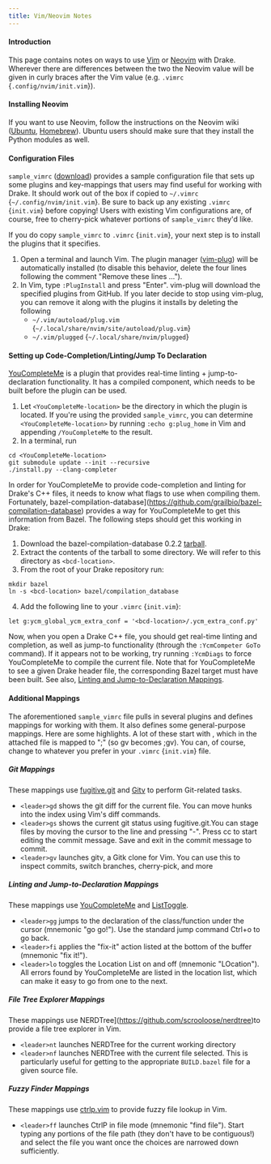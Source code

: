 ```yaml
---
title: Vim/Neovim Notes
---
```



#### Introduction


This page contains notes on ways to use [Vim](https://www.vim.org/) or
[Neovim](https://neovim.io/) with Drake. Wherever there are differences
between the two the Neovim value will be given in curly braces after the Vim
value (e.g. ``.vimrc`` {``.config/nvim/init.vim``}).

#### Installing Neovim

If you want to use Neovim, follow the instructions on the Neovim wiki
([Ubuntu](https://github.com/neovim/neovim/wiki/Installing-Neovim#ubuntu),
[Homebrew](https://github.com/neovim/neovim/wiki/Installing-Neovim#homebrew-macos--linuxbrew-linux)).
Ubuntu users should make sure that they install the Python modules as well.

#### Configuration Files

``sample_vimrc`` ([download](/downloads/sample_vimrc)) provides a sample
configuration file that sets up some plugins and key-mappings that users may
find useful for working with Drake. It should work out of the box if copied
to ``~/.vimrc`` {``~/.config/nvim/init.vim``}. Be sure to back up any existing
``.vimrc`` {``init.vim``} before copying! Users with existing Vim
configurations are, of course, free to cherry-pick whatever portions of
``sample_vimrc`` they'd like.

If you do copy ``sample_vimrc`` to ``.vimrc`` {``init.vim``}, your next step
is to install the plugins that it specifies.

1. Open a terminal and launch Vim. The plugin manager
   ([vim-plug](https://github.com/junegunn/vim-plug)) will be automatically
   installed (to disable this behavior, delete the four lines following the
   comment "Remove these lines ...").
2. In Vim, type ``:PlugInstall`` and press "Enter". vim-plug will download
   the specified plugins from GitHub. If you later decide to stop using
   vim-plug, you can remove it along with the plugins it installs by
   deleting the following
      * ``~/.vim/autoload/plug.vim``
         {``~/.local/share/nvim/site/autoload/plug.vim``}
      * ``~/.vim/plugged`` {``~/.local/share/nvim/plugged``}

#### Setting up Code-Completion/Linting/Jump To Declaration

[YouCompleteMe](https://github.com/Valloric/YouCompleteMe) is a plugin that
provides real-time linting + jump-to-declaration functionality. It has a
compiled component, which needs to be built before the plugin can be used.

1. Let ``<YouCompleteMe-location>`` be the directory in which the plugin is
  located. If you're using the provided ``sample_vimrc``, you can determine
  ``<YouCompleteMe-location>`` by running ``:echo g:plug_home`` in Vim and
  appending ``/YouCompleteMe`` to the result.
2. In a terminal, run
```
cd <YouCompleteMe-location>
git submodule update --init --recursive
./install.py --clang-completer
```

In order for YouCompleteMe to provide code-completion and linting for Drake's
C++ files, it needs to know what flags to use when compiling them. Fortunately,
bazel-compilation-database](https://github.com/grailbio/bazel-compilation-database) provides a way for
YouCompleteMe to get this information from Bazel. The following steps should
get this working in Drake:

1. Download the bazel-compilation-database 0.2.2
  [tarball](https://github.com/grailbio/bazel-compilation-database/archive/0.2.2.tar.gz).
2. Extract the contents of the tarball to some directory. We will refer to
  this directory as ``<bcd-location>``.
3. From the root of your Drake repository run:
```
mkdir bazel
ln -s <bcd-location> bazel/compilation_database
```
4. Add the following line to your ``.vimrc`` {``init.vim``}:
```
let g:ycm_global_ycm_extra_conf = '<bcd-location>/.ycm_extra_conf.py'
```

Now, when you open a Drake C++ file, you should get real-time linting and
completion, as well as jump-to functionality (through the ``:YcmCompeter GoTo``
command). If it appears not to be working, try running ``:YcmDiags`` to force
YouCompleteMe to compile the current file. Note that for YouCompleteMe to see
a given Drake header file, the corresponding Bazel target must have been built.
See also, [Linting and Jump-to-Declaration Mappings](#linting-and-jump-to-declaration-mappings).

#### Additional Mappings

The aforementioned ``sample_vimrc`` file pulls in several plugins and defines
mappings for working with them. It also defines some general-purpose mappings.
Here are some highlights. A lot of these start with <leader>, which in the
attached file is mapped to ";" (so <leader>gv becomes ;gv). You can, of course,
change <leader> to whatever you prefer in your ``.vimrc`` {``init.vim``} file.

##### Git Mappings

These mappings use [fugitive.git](https://github.com/tpope/vim-fugitive) and
[Gitv](https://github.com/gregsexton/gitv) to perform Git-related tasks.

* ``<leader>gd`` shows the git diff for the current file. You can move hunks into
   the index using Vim's diff commands.
* ``<leader>gs`` shows the current git status using fugitive.git.You can stage
   files by moving the cursor to the line and pressing "-". Press cc to start
   editing the commit message. Save and exit in the commit message to commit.
* ``<leader>gv`` launches gitv, a Gitk clone for Vim. You can use this to inspect
   commits, switch branches, cherry-pick, and more

##### Linting and Jump-to-Declaration Mappings

These mappings use [YouCompleteMe](https://github.com/Valloric/YouCompleteMe)
and [ListToggle](https://github.com/Valloric/ListToggle).

* ``<leader>gg`` jumps to the declaration of the class/function under the cursor
   (mnemonic "go go!"). Use the standard jump command Ctrl+o to go back.
* ``<leader>fi`` applies the "fix-it" action listed at the bottom of the buffer
   (mnemonic "fix it!").
* ``<leader>lo`` toggles the Location List on and off (mnemonic "LOcation"). All
   errors found by YouCompleteMe are listed in the location list, which can
   make it easy to go from one to the next.

##### File Tree Explorer Mappings

These mappings use NERDTree](https://github.com/scrooloose/nerdtree)to
provide a file tree explorer in Vim.

* ``<leader>nt`` launches NERDTree for the current working directory
* ``<leader>nf`` launches NERDTree with the current file selected. This is
   particularly useful for getting to the appropriate ``BUILD.bazel`` file for a
   given source file.

##### Fuzzy Finder Mappings

These mappings use [ctrlp.vim](https://github.com/ctrlpvim/ctrlp.vim) to
provide fuzzy file lookup in Vim.

* ``<leader>ff`` launches CtrlP in file mode (mnemonic "find file"). Start typing
   any portions of the file path (they don't have to be contiguous!) and select
   the file you want once the choices are narrowed down sufficiently.
